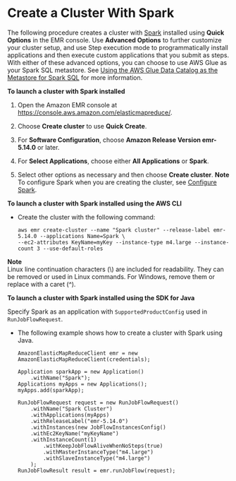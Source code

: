 # Create a Cluster With Spark<a name="emr-spark-launch"></a>

The following procedure creates a cluster with [Spark](https://aws.amazon.com/big-data/what-is-spark/) installed using **Quick Options** in the EMR console\. Use **Advanced Options** to further customize your cluster setup, and use Step execution mode to programmatically install applications and then execute custom applications that you submit as steps\. With either of these advanced options, you can choose to use AWS Glue as your Spark SQL metastore\. See [Using the AWS Glue Data Catalog as the Metastore for Spark SQL](emr-spark-glue.md) for more information\.

**To launch a cluster with Spark installed**

1. Open the Amazon EMR console at [https://console\.aws\.amazon\.com/elasticmapreduce/](https://console.aws.amazon.com/elasticmapreduce/)\.

1. Choose **Create cluster** to use **Quick Create**\.

1.  For **Software Configuration**, choose **Amazon Release Version emr\-5\.14\.0** or later\.

1.  For **Select Applications**, choose either **All Applications** or **Spark**\.

1.  Select other options as necessary and then choose **Create cluster**\.
**Note**  
To configure Spark when you are creating the cluster, see [Configure Spark](emr-spark-configure.md)\.

**To launch a cluster with Spark installed using the AWS CLI**
+ Create the cluster with the following command:

  ```
  aws emr create-cluster --name "Spark cluster" --release-label emr-5.14.0 --applications Name=Spark \
  --ec2-attributes KeyName=myKey --instance-type m4.large --instance-count 3 --use-default-roles
  ```

**Note**  
Linux line continuation characters \(\\\) are included for readability\. They can be removed or used in Linux commands\. For Windows, remove them or replace with a caret \(^\)\.

**To launch a cluster with Spark installed using the SDK for Java**

Specify Spark as an application with `SupportedProductConfig` used in `RunJobFlowRequest`\.
+ The following example shows how to create a cluster with Spark using Java\.

  ```
  AmazonElasticMapReduceClient emr = new AmazonElasticMapReduceClient(credentials);
  
  Application sparkApp = new Application()
      .withName("Spark");
  Applications myApps = new Applications();
  myApps.add(sparkApp);
  
  RunJobFlowRequest request = new RunJobFlowRequest()
      .withName("Spark Cluster")
      .withApplications(myApps)
      .withReleaseLabel("emr-5.14.0")
      .withInstances(new JobFlowInstancesConfig()
      .withEc2KeyName("myKeyName")
      .withInstanceCount(1)
          .withKeepJobFlowAliveWhenNoSteps(true)
          .withMasterInstanceType("m4.large")
          .withSlaveInstanceType("m4.large")
      );			
  RunJobFlowResult result = emr.runJobFlow(request);
  ```